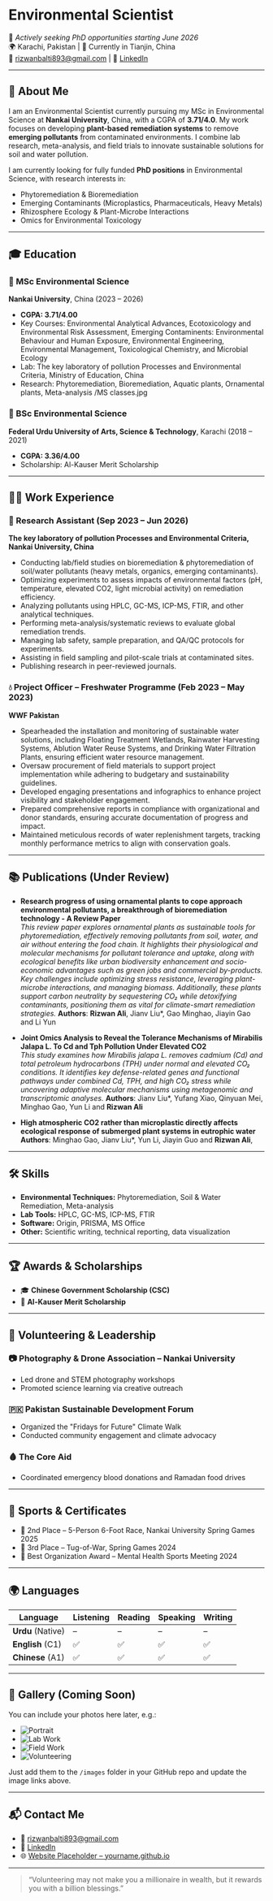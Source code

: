 # Environmental Scientist
 
📌 *Actively seeking PhD opportunities starting June 2026*  
🌍 Karachi, Pakistan | 📍 Currently in Tianjin, China  
📧 [rizwanbalti893@gmail.com](mailto:rizwanbalti893@gmail.com) | 🔗 [LinkedIn](https://www.linkedin.com/in/rizwanalihere/)

---

## 🧪 About Me

I am an Environmental Scientist currently pursuing my MSc in Environmental Science at **Nankai University**, China, with a CGPA of **3.71/4.0**. My work focuses on developing **plant-based remediation systems** to remove **emerging pollutants** from contaminated environments. I combine lab research, meta-analysis, and field trials to innovate sustainable solutions for soil and water pollution.

I am currently looking for fully funded **PhD positions** in Environmental Science, with research interests in:

- Phytoremediation & Bioremediation  
- Emerging Contaminants (Microplastics, Pharmaceuticals, Heavy Metals)  
- Rhizosphere Ecology & Plant-Microbe Interactions  
- Omics for Environmental Toxicology

---

## 🎓 Education

### 🌿 MSc Environmental Science  
**Nankai University**, China (2023 – 2026)  
- **CGPA: 3.71/4.00**  
- Key Courses: Environmental Analytical Advances, Ecotoxicology and Environmental Risk Assessment, Emerging Contaminents: Environmental Behaviour and Human Exposure, Environmental Engineering, Environmental Management, Toxicological Chemistry, and Microbial Ecology  
- Lab: The key laboratory of pollution Processes and Environmental Criteria, Ministry of Education, China  
- Research: Phytoremediation, Bioremediation, Aquatic plants, Ornamental plants, Meta-analysis
/MS classes.jpg

### 🌱 BSc Environmental Science  
**Federal Urdu University of Arts, Science & Technology**, Karachi (2018 – 2021)  
- **CGPA: 3.36/4.00**  
- Scholarship: Al-Kauser Merit Scholarship 

---

## 🧑‍🔬 Work Experience

### 🔬 Research Assistant (Sep 2023 – Jun 2026)  
**The key laboratory of pollution Processes and Environmental Criteria, Nankai University, China**  
- Conducting lab/field studies on bioremediation & phytoremediation of soil/water pollutants (heavy metals, organics, emerging
contaminants).
- Optimizing experiments to assess impacts of environmental factors (pH, temperature, elevated CO2, light microbial activity) on remediation efficiency.
- Analyzing pollutants using HPLC, GC-MS, ICP-MS, FTIR, and other analytical techniques.
- Performing meta-analysis/systematic reviews to evaluate global remediation trends.
- Managing lab safety, sample preparation, and QA/QC protocols for experiments.
- Assisting in field sampling and pilot-scale trials at contaminated sites.
- Publishing research in peer-reviewed journals.

### 💧 Project Officer – Freshwater Programme (Feb 2023 – May 2023)  
**WWF Pakistan**  
- Spearheaded the installation and monitoring of sustainable water solutions, including Floating Treatment Wetlands, Rainwater
Harvesting Systems, Ablution Water Reuse Systems, and Drinking Water Filtration Plants, ensuring efficient water resource
management.
- Oversaw procurement of field materials to support project implementation while adhering to budgetary and sustainability
guidelines.
- Developed engaging presentations and infographics to enhance project visibility and stakeholder engagement.
- Prepared comprehensive reports in compliance with organizational and donor standards, ensuring accurate documentation of
progress and impact.
- Maintained meticulous records of water replenishment targets, tracking monthly performance metrics to align with conservation
goals.

---

## 📚 Publications (Under Review)

- **Research progress of using ornamental plants to cope approach environmental pollutants, a breakthrough of
bioremediation technology - A Review Paper**  
  *This review paper explores ornamental plants as sustainable tools for phytoremediation, effectively removing pollutants from soil,
water, and air without entering the food chain. It highlights their physiological and molecular mechanisms for pollutant tolerance
and uptake, along with ecological benefits like urban biodiversity enhancement and socio-economic advantages such as green jobs
and commercial by-products. Key challenges include optimizing stress resistance, leveraging plant-microbe interactions, and
managing biomass. Additionally, these plants support carbon neutrality by sequestering CO₂ while detoxifying contaminants,
positioning them as vital for climate-smart remediation strategies.*
**Authors**: **Rizwan Ali**, Jianv Liu*, Gao Minghao, Jiayin Gao and Li Yun

- **Joint Omics Analysis to Reveal the Tolerance Mechanisms of Mirabilis Jalapa L. To Cd and Tph Pollution Under Elevated CO2**  
  *This study examines how Mirabilis jalapa L. removes cadmium (Cd) and total petroleum hydrocarbons (TPH) under normal and
elevated CO₂ conditions. It identifies key defense-related genes and functional pathways under combined Cd, TPH, and high CO₂
stress while uncovering adaptive molecular mechanisms using metagenomic and transcriptomic analyses.*
**Authors**:  Jianv Liu*, Yufang Xiao, Qinyuan Mei, Minghao Gao, Yun Li and **Rizwan Ali**

- **High atmospheric CO2 rather than microplastic directly affects ecological response of submerged plant systems in
eutrophic water**  
**Authors**:  Minghao Gao, Jianv Liu*, Yun Li, Jiayin Guo and **Rizwan Ali**,
---

## 🛠️ Skills

- **Environmental Techniques:** Phytoremediation, Soil & Water Remediation, Meta-analysis  
- **Lab Tools:** HPLC, GC-MS, ICP-MS, FTIR  
- **Software:** Origin, PRISMA, MS Office  
- **Other:** Scientific writing, technical reporting, data visualization

---

## 🏆 Awards & Scholarships

- 🎓 **Chinese Government Scholarship (CSC)**  
- 🌟 **Al-Kauser Merit Scholarship**

---

## 🤝 Volunteering & Leadership

### 📷 Photography & Drone Association – Nankai University  
- Led drone and STEM photography workshops  
- Promoted science learning via creative outreach

### 🇵🇰 Pakistan Sustainable Development Forum  
- Organized the "Fridays for Future" Climate Walk  
- Conducted community engagement and climate advocacy

### 🩸 The Core Aid  
- Coordinated emergency blood donations and Ramadan food drives

---

## 🏃 Sports & Certificates

- 🥈 2nd Place – 5-Person 6-Foot Race, Nankai University Spring Games 2025  
- 🥉 3rd Place – Tug-of-War, Spring Games 2024  
- 🏅 Best Organization Award – Mental Health Sports Meeting 2024

---

## 🌍 Languages

| Language | Listening | Reading | Speaking | Writing |
|----------|-----------|---------|----------|---------|
| **Urdu** (Native) | – | – | – | – |
| **English** (C1) | ✅ | ✅ | ✅ | ✅ |
| **Chinese** (A1) | ✅ | ✅ | ✅ | ✅ |

---

## 📸 Gallery (Coming Soon)

You can include your photos here later, e.g.:

- ![Portrait](images/portrait.jpg)
- ![Lab Work](images/lab.jpg)
- ![Field Work](images/field.jpg)
- ![Volunteering](images/volunteer.jpg)

Just add them to the `/images` folder in your GitHub repo and update the image links above.

---

## 📬 Contact Me

- 📧 [rizwanbalti893@gmail.com](mailto:rizwanbalti893@gmail.com)  
- 🔗 [LinkedIn](https://www.linkedin.com/in/rizwanalihere/)  
- 🌐 [Website Placeholder – yourname.github.io](https://yourname.github.io)

---

> “Volunteering may not make you a millionaire in wealth, but it rewards you with a billion blessings.”

